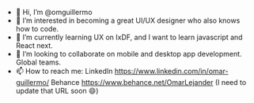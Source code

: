 - 👋 Hi, I’m @omguillermo
- 👀 I’m interested in becoming a great UI/UX designer who also knows how to code.
- 🌱 I’m currently learning UX on IxDF, and I want to learn javascript and React next.
- 💞️ I’m looking to collaborate on mobile and desktop app development. Global teams.
- 📫 How to reach me:
  LinkedIn https://www.linkedin.com/in/omar-guillermo/
  Behance https://www.behance.net/OmarLejander (I need to update that URL soon 😄)

<!---
omguillermo/omguillermo is a ✨ special ✨ repository because its `README.md` (this file) appears on your GitHub profile.
You can click the Preview link to take a look at your changes.
--->
